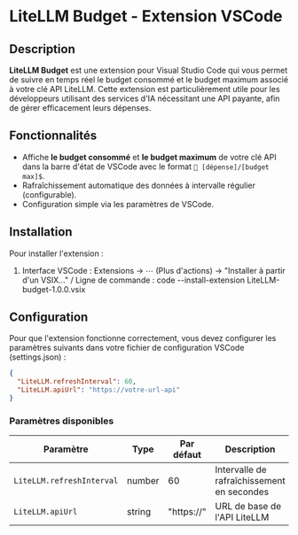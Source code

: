 # LiteLLM Budget - Extension VSCode

## Description

**LiteLLM Budget** est une extension pour Visual Studio Code qui vous permet de suivre en temps réel le budget consommé et le budget maximum associé à votre clé API LiteLLM. Cette extension est particulièrement utile pour les développeurs utilisant des services d'IA nécessitant une API payante, afin de gérer efficacement leurs dépenses.

## Fonctionnalités

- Affiche **le budget consommé** et **le budget maximum** de votre clé API dans la barre d'état de VSCode avec le format `💸 [dépense]/[budget max]$`.
- Rafraîchissement automatique des données à intervalle régulier (configurable).
- Configuration simple via les paramètres de VSCode.

## Installation

Pour installer l'extension :

1. Interface VSCode : Extensions → ⋯ (Plus d'actions) → "Installer à partir d'un VSIX..." / Ligne de commande : code --install-extension LiteLLM-budget-1.0.0.vsix

## Configuration

Pour que l'extension fonctionne correctement, vous devez configurer les paramètres suivants dans votre fichier de configuration VSCode (settings.json) :

```json
{
  "LiteLLM.refreshInterval": 60,
  "LiteLLM.apiUrl": "https://votre-url-api"
}
```

### Paramètres disponibles

| Paramètre | Type | Par défaut | Description |
|-----------|------|------------|-------------|
| `LiteLLM.refreshInterval` | number | 60 | Intervalle de rafraîchissement en secondes |
| `LiteLLM.apiUrl` | string | "https://" | URL de base de l'API LiteLLM |